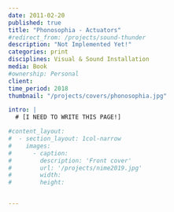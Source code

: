 ```yaml
---
date: 2011-02-20
published: true
title: "Phonosophia - Actuators"
#redirect_from: /projects/sound-thunder
description: "Not Implemented Yet!"
categories: print
disciplines: Visual & Sound Installation
media: Book
#ownership: Personal
client:
time_period: 2018
thumbnail: "/projects/covers/phonosophia.jpg"

intro: |
  # [I NEED TO WRITE THIS PAGE!]

#content_layout:
#  - section_layout: 1col-narrow
#    images:
#      - caption:
#        description: 'Front cover'
#        url: '/projects/nime2019.jpg'
#        width:
#        height:


---
```

